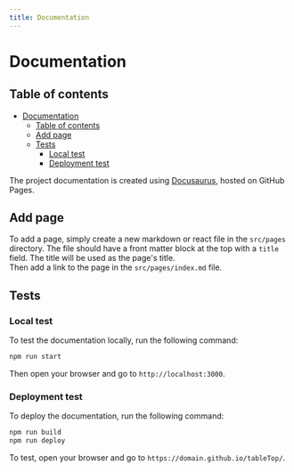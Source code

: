 ```yaml
---
title: Documentation
---
```

# Documentation

## Table of contents
- [Documentation](#documentation)
  - [Table of contents](#table-of-contents)
  - [Add page](#add-page)
  - [Tests](#tests)
    - [Local test](#local-test)
    - [Deployment test](#deployment-test)


The project documentation is created using [Docusaurus](https://docusaurus.io/), hosted on GitHub Pages.

## Add page

To add a page, simply create a new markdown or react file in the `src/pages` directory. The file should have a front matter block at the top with a `title` field. The title will be used as the page's title.  
Then add a link to the page in the `src/pages/index.md` file.

## Tests

### Local test

To test the documentation locally, run the following command:

```bash
npm run start
```
Then open your browser and go to `http://localhost:3000`.

### Deployment test

To deploy the documentation, run the following command:

```bash
npm run build
npm run deploy
```
To test, open your browser and go to `https://domain.github.io/tableTop/`.